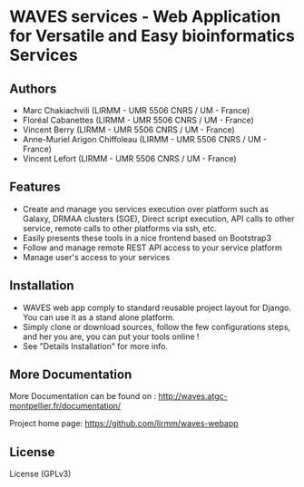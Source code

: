 WAVES services - Web Application for Versatile and Easy bioinformatics Services  
===============================================================================


Authors
-------
* Marc Chakiachvili (LIRMM - UMR 5506 CNRS / UM - France)
* Floréal Cabanettes (LIRMM - UMR 5506 CNRS / UM  - France)
* Vincent Berry (LIRMM - UMR 5506 CNRS / UM - France)
* Anne-Muriel Arigon Chiffoleau (LIRMM - UMR 5506 CNRS / UM - France)
* Vincent Lefort (LIRMM - UMR 5506 CNRS / UM - France)

Features
--------

- Create and manage you services execution over platform such as Galaxy, DRMAA clusters (SGE), Direct script execution, API calls to other service, remote calls to other platforms via ssh, etc.
- Easily presents these tools in a nice frontend based on Bootstrap3
- Follow and manage remote REST API access to your service platform
- Manage user's access to your services

Installation
------------

- WAVES web app comply to standard reusable project layout for Django. You can use it as a stand alone platform.
- Simply clone or download sources, follow the few configurations steps, and her you are, you can put your tools online !
- See "Details Installation" for more info.

More Documentation
------------------
More Documentation can be found on :
http://waves.atgc-montpellier.fr/documentation/

Project home page:
https://github.com/lirmm/waves-webapp


License
-------
License (GPLv3)
